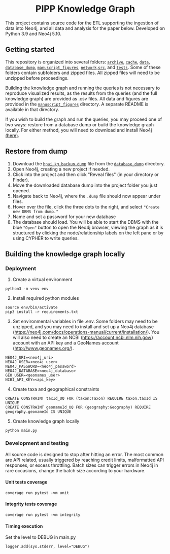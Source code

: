 
<h1 align="center">
  PIPP Knowledge Graph
</h1>

This project contains source code for the ETL supporting the ingestion of data into Neo4j, and all data and analysis for the paper below. Developed on Python 3.9 and Neo4j 5.10. 

## Getting started
This repository is organized into several folders: [`archive`](./archive/), [`cache`](./cache/), [`data`](./data/), [`database_dump`](./database_dump/), [`manuscript_figures`](./manuscript_figures/), [`network`](./network/),[`src`](./src/), and [`tests`](./tests/). Some of these folders contain subfolders and zipped files. All zipped files will need to be unzipped before proceedings. 

Building the knowledge graph and running the queries is not necessary to reproduce visualized results, as the results from the queries (and the full knowledge graph) are provided as .csv files. All data and figures are provided in the [`manuscript_figures`](./manuscript_figures/) directory. A separate README is available in that directory.

If you wish to build the graph and run the queries, you may proceed one of two ways: restore from a database dump or build the knowledge graph locally. For either method, you will need to download and install Neo4j [(here)](https://neo4j.com/download/). 

## Restore from dump
1. Download the [`hpai_kg_backup.dump`](./database_dump/hpai_kg_backup.dump) file from the [`database_dump`](./database_dump/) directory.
2. Open Neo4j, creating a new project if needed.
3. Click into the project and then click "Reveal files" (in your directory or Finder).
4. Move the downloaded database dump into the project folder you just opened.
5. Navigate back to Neo4j, where the `.dump` file should now appear under files.
6. Hover over the file, click the three dots to the right, and select `"Create new DBMS from dump."`
7. Name and set a password for your new database
8. The database should load. You will be able to start the DBMS with the blue `"Open"` button to open the Neo4j browser, viewing the graph as it is structured by clicking the node/relationship labels on the left pane or by using CYPHER to write queries.

## Building the knowledge graph locally
### Deployment

1. Create a virtual environment

```
python3 -m venv env
```

2. Install required python modules

```
source env/bin/activate
pip3 install -r requirements.txt
```

3. Set environmental variables in file .env. Some folders may need to be unzipped, and you may need to install and set up a Neo4j database (https://neo4j.com/docs/operations-manual/current/installation/). You will also need to create an NCBI (https://account.ncbi.nlm.nih.gov/) account with an API key and a GeoNames account (http://www.geonames.org/).

```
NEO4J_URI=<neo4j_uri>
NEO4J_USER=<neo4j_user>
NEO4J_PASSWORD=<neo4j_password>
NEO4J_DATABASE=<neo4j_database>
GEO_USER=<geonames_user>
NCBI_API_KEY=<api_key>
```

4. Create taxa and geographical constraints

```
CREATE CONSTRAINT taxId_UQ FOR (taxon:Taxon) REQUIRE taxon.taxId IS UNIQUE
CREATE CONSTRAINT geonameId_UQ FOR (geography:Geography) REQUIRE geography.geonameId IS UNIQUE
```

5. Create knowledge graph locally

```
python main.py
```

### Development and testing

All source code is designed to stop after hitting an error. The most common are API related, usually triggered by reaching credit limits, malformatted API responses, or excess throttling. Batch sizes can trigger errors in Neo4j in rare occasions, change the batch size according to your hardware.

#### Unit tests coverage

```
coverage run pytest -vm unit
```

#### Integrity tests coverage

```
coverage run pytest -vm integrity
```

#### Timing execution

Set the level to DEBUG in main.py

```
logger.add(sys.stderr, level="DEBUG")
```
